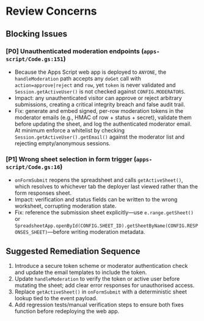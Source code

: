 # Review Concerns

## Blocking Issues

### [P0] Unauthenticated moderation endpoints (`apps-script/Code.gs:151`)
- Because the Apps Script web app is deployed to `ANYONE`, the `handleModeration` path accepts any `doGet` call with `action=approve|reject` and `row`, yet `token` is never validated and `Session.getActiveUser()` is not checked against `CONFIG.MODERATORS`.
- Impact: any unauthenticated visitor can approve or reject arbitrary submissions, creating a critical integrity breach and false audit trail.
- Fix: generate and embed signed, per-row moderation tokens in the moderator emails (e.g., HMAC of row + status + secret), validate them before updating the sheet, and log the authenticated moderator email. At minimum enforce a whitelist by checking `Session.getActiveUser().getEmail()` against the moderator list and rejecting empty/anonymous sessions.

### [P1] Wrong sheet selection in form trigger (`apps-script/Code.gs:16`)
- `onFormSubmit` reopens the spreadsheet and calls `getActiveSheet()`, which resolves to whichever tab the deployer last viewed rather than the form responses sheet.
- Impact: verification and status fields can be written to the wrong worksheet, corrupting moderation state.
- Fix: reference the submission sheet explicitly—use `e.range.getSheet()` or `SpreadsheetApp.openById(CONFIG.SHEET_ID).getSheetByName(CONFIG.RESPONSES_SHEET)`—before writing moderation metadata.

## Suggested Remediation Sequence
1. Introduce a secure token scheme or moderator authentication check and update the email templates to include the token.
2. Update `handleModeration` to verify the token or active user before mutating the sheet; add clear error responses for unauthorised access.
3. Replace `getActiveSheet()` in `onFormSubmit` with a deterministic sheet lookup tied to the event payload.
4. Add regression tests/manual verification steps to ensure both fixes function before redeploying the web app.
